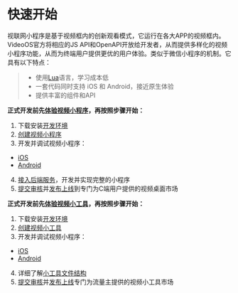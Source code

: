 # 快速开始

视联网小程序是基于视频框内的创新观看模式，它运行在各大APP的视频框内。  
VideoOS官方将相应的JS API和OpenAPI开放给开发者，从而提供多样化的视频小程序功能，从而为终端用户提供更优的用户体验。类似于微信小程序的机制。它具有以下特点：
>* 使用[Lua](https://www.runoob.com/lua/lua-tutorial.html)语言，学习成本低
>* 一套代码同时支持 iOS 和 Android，接近原生体验
>* 提供丰富的组件和API

**正式开发前先[体验视频小程序](./experience-miniprogram-demo.md)，再按照步骤开始：**

1. 下载安装[开发环境](../introduce/setting-up-the-environment.md)
2. [创建视频小程序](../introduce/create-miniprogram.md)
3. 开发并调试视频小程序：
  * [iOS](../introduce/miniprogram-ios-debug.md)
  * [Android](../introduce/miniprogram-android-debug.md)
4. [接入后端服务](./todo-backend-overview.md)，开发并实现完整的小程序
5. [提交审核](../introduce/submit-new-miniprogram-version.md)并[发布上线](../introduce/publish-miniprogram.md)到专门为C端用户提供的视频桌面市场


**正式开发前先[体验视频小工具](./experience-minitool-demo.md)，再按照步骤开始：**

1. 下载安装[开发环境](../introduce/setting-up-the-environment.md)
2. [创建视频小工具](../introduce/create-minitool.md)
3. 开发并调试视频小程序：
  * [iOS](../introduce/miniprogram-ios-debug.md)
  * [Android](../introduce/miniprogram-android-debug.md)
4. 详细了解[小工具文件结构](./minitool-framework.md)
5. [提交审核](../introduce/submit-new-minitool-version.md)并[发布上线](../introduce/publish-minitool.md)专门为流量主提供的视频小工具市场